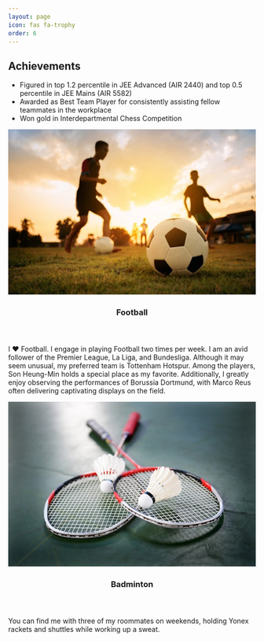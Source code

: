 ```yaml
---
layout: page
icon: fas fa-trophy
order: 6
---
```


## Achievements

- Figured in top 1.2 percentile in JEE Advanced (AIR 2440) and top 0.5 percentile in JEE Mains (AIR 5582)
- Awarded as Best Team Player for consistently assisting fellow teammates in the workplace
- Won gold in Interdepartmental Chess Competition

<!-- Main -->
<div id="main">

<!-- Two -->
<section id="two" class="spotlights">
    <section>
        <div class="activity-img">
            <img src="../assets/images/football.webp" alt="Football" data-position="center center" />
        </div>
        <div class="content">
            <div class="inner">
                <header class="major">
                    <h3>Football</h3>
                </header>
                <p>I ❤ Football. I engage in playing Football two times per week. I am an avid follower of the Premier League, La Liga, and Bundesliga. Although it may seem unusual, my preferred team is Tottenham Hotspur. Among the players, Son Heung-Min holds a special place as my favorite. Additionally, I greatly enjoy observing the performances of Borussia Dortmund, with Marco Reus often delivering captivating displays on the field.</p>
            </div>
        </div>
    </section>
    <section>
        <div class="activity-img">
            <img src="../assets/images/badminton.jpeg" alt="Badminton" data-position="top center" />
        </div>
        <div class="content">
            <div class="inner">
                <header class="major">
                    <h3>Badminton</h3>
                </header>
                <p>You can find me with three of my roommates on weekends, holding Yonex rackets and shuttles while working up a sweat.</p>
            </div>
        </div>
    </section>
</section>

</div>
